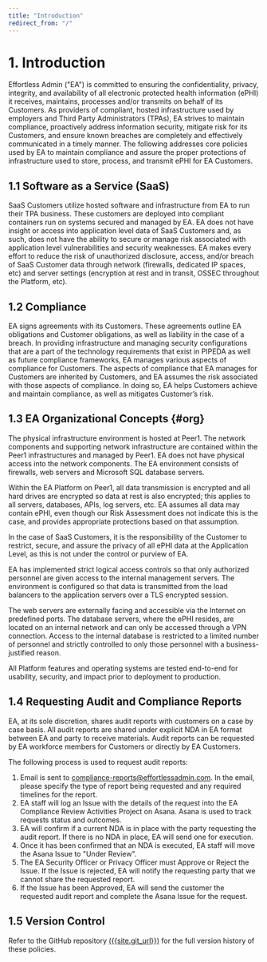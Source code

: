 ```yaml
---
title: "Introduction"
redirect_from: "/"
---
```


# 1. Introduction
Effortless Admin ("EA") is committed to ensuring the confidentiality, privacy, integrity, and availability of all electronic protected health information (ePHI) it receives, maintains, processes and/or transmits on behalf of its Customers. As providers of compliant, hosted infrastructure used by employers and Third Party Administrators (TPAs), EA strives to maintain compliance, proactively address information security, mitigate risk for its Customers, and ensure known breaches are completely and effectively communicated in a timely manner. The following addresses core policies used by EA to maintain compliance and assure the proper protections of infrastructure used to store, process, and transmit ePHI for EA Customers.

## 1.1 Software as a Service (SaaS)
SaaS Customers utilize hosted software and infrastructure from EA to run their TPA business. These customers are deployed into compliant containers run on systems secured and managed by EA. EA does not have insight or access into application level data of SaaS Customers and, as such, does not have the ability to secure or manage risk associated with application level vulnerabilities and security weaknesses. EA makes every effort to reduce the risk of unauthorized disclosure, access, and/or breach of SaaS Customer data through network (firewalls, dedicated IP spaces, etc) and server settings (encryption at rest and in transit, OSSEC throughout the Platform, etc).

## ​1.2​ Compliance
EA signs agreements with its Customers. These agreements outline EA obligations and Customer obligations, as well as liability in the case of a breach. In providing infrastructure and managing security configurations that are a part of the technology requirements that exist in PIPEDA as well as future compliance frameworks, EA manages various aspects of compliance for Customers. The aspects of compliance that EA manages for Customers are inherited by Customers, and EA assumes the risk associated with those aspects of compliance. In doing so, EA helps Customers achieve and maintain compliance, as well as mitigates Customer’s risk.

## 1.3 EA Organizational Concepts {#org}
The physical infrastructure environment is hosted at Peer1. The network components and supporting network infrastructure are contained within the Peer1 infrastructures and managed by Peer1. EA does not have physical access into the network components. The EA environment consists of firewalls, web servers and Microsoft SQL database servers.

Within the EA Platform on Peer1, all data transmission is encrypted and all hard drives are encrypted so data at rest is also encrypted; this applies to all servers,  databases, APIs, log servers, etc. EA assumes all data may contain ePHI, even though our Risk Assessment does not indicate this is the case, and provides appropriate protections based on that assumption.

In the case of SaaS Customers, it is the responsibility of the Customer to restrict, secure, and assure the privacy of all ePHI data at the Application Level, as this is not under the control or purview of EA.

EA has implemented strict logical access controls so that only authorized personnel are given access to the internal management servers. The environment is configured so that data is transmitted from the load balancers to the application servers over a TLS encrypted session.

The web servers are externally facing and accessible via the Internet on predefined ports. The database servers, where the ePHI resides, are located on an internal network and can only be accessed through a VPN connection. Access to the internal database is restricted to a limited number of personnel and strictly controlled to only those personnel with a business-justified reason.

All Platform features and operating systems are tested end-to-end for usability, security, and impact prior to deployment to production.

## ​1.4​ Requesting Audit and Compliance Reports
EA, at its sole discretion, shares audit reports with customers on a case by case basis. All audit reports are shared under explicit NDA in EA format between EA and party to receive materials. Audit reports can be requested by EA workforce members for Customers or directly by EA Customers.

The following process is used to request audit reports:
1. Email is sent to compliance-reports@effortlessadmin.com. In the email, please specify the type of report being requested and any required timelines for the report.
1. EA staff will log an Issue with the details of the request into the EA Compliance Review Activities Project on Asana. Asana is used to track requests status and outcomes.
1. EA will confirm if a current NDA is in place with the party requesting the audit report. If there is no NDA in place, EA will send one for execution.
1. Once it has been confirmed that an NDA is executed, EA staff will move the Asana Issue to "Under Review".
1. The EA Security Officer or Privacy Officer must Approve or Reject the Issue. If the Issue is rejected, EA will notify the requesting party that we cannot share the requested report.
1. If the Issue has been Approved, EA will send the customer the requested audit report and complete the Asana Issue for the request.

## ​1.5​ Version Control
Refer to the GitHub repository [({{site.git_url}})]({{site.git_url}}) for the full version history of these policies.